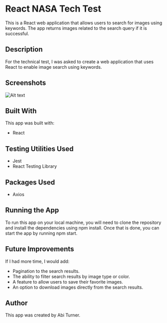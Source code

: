 # React NASA Tech Test

This is a React web application that allows users to search for images using keywords. The app returns images related to the search query if it is successful.

## **Description**

For the technical test, I was asked to create a web application that uses React to enable image search using keywords.

## **Screenshots**

![Alt text](https://file%2B.vscode-resource.vscode-cdn.net/Users/abigailturner/projects/tech-test/Screenshot%202023-04-01%20at%2021.12.33.png?version%3D1680380468292)

## **Built With**

This app was built with:

* React

## **Testing Utilities Used**
  
* Jest
* React Testing Library

## **Packages Used**

* Axios

## **Running the App**

To run this app on your local machine, you will need to clone the repository and install the dependencies using npm install. Once that is done, you can start the app by running npm start.

## **Future Improvements**

If I had more time, I would add:

* Pagination to the search results.
* The ability to filter search results by image type or color.
* A feature to allow users to save their favorite images.
* An option to download images directly from the search results.

## **Author**

This app was created by Abi Turner.
